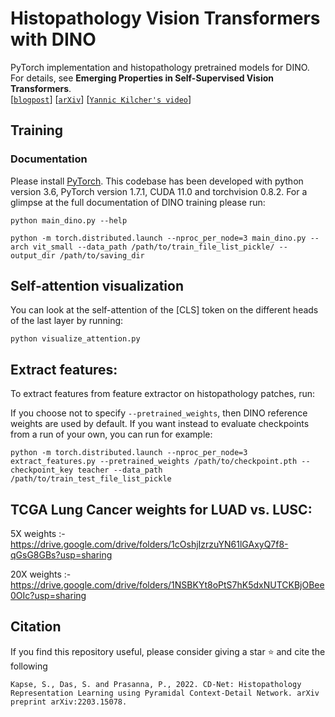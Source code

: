 # Histopathology Vision Transformers with DINO

PyTorch implementation and histopathology pretrained models for DINO. For details, see **Emerging Properties in Self-Supervised Vision Transformers**.  
[[`blogpost`](https://ai.facebook.com/blog/dino-paws-computer-vision-with-self-supervised-transformers-and-10x-more-efficient-training)] [[`arXiv`](https://arxiv.org/abs/2104.14294)] [[`Yannic Kilcher's video`](https://www.youtube.com/watch?v=h3ij3F3cPIk)]

## Training

### Documentation
Please install [PyTorch](https://pytorch.org/). This codebase has been developed with python version 3.6, PyTorch version 1.7.1, CUDA 11.0 and torchvision 0.8.2. For a glimpse at the full documentation of DINO training please run:
```
python main_dino.py --help
```

```
python -m torch.distributed.launch --nproc_per_node=3 main_dino.py --arch vit_small --data_path /path/to/train_file_list_pickle/ --output_dir /path/to/saving_dir
```

## Self-attention visualization
You can look at the self-attention of the [CLS] token on the different heads of the last layer by running:
```
python visualize_attention.py
```


## Extract features:
To extract features from feature extractor on histopathology patches, run:

If you choose not to specify `--pretrained_weights`, then DINO reference weights are used by default. If you want instead to evaluate checkpoints from a run of your own, you can run for example:
```
python -m torch.distributed.launch --nproc_per_node=3 extract_features.py --pretrained_weights /path/to/checkpoint.pth --checkpoint_key teacher --data_path /path/to/train_test_file_list_pickle
```

## TCGA Lung Cancer weights for LUAD vs. LUSC:
5X weights :- https://drive.google.com/drive/folders/1cOshjIzrzuYN61lGAxyQ7f8-qGsG8GBs?usp=sharing

20X weights :- https://drive.google.com/drive/folders/1NSBKYt8oPtS7hK5dxNUTCKBjOBee0OIc?usp=sharing

## Citation
If you find this repository useful, please consider giving a star :star: and cite the following
```
Kapse, S., Das, S. and Prasanna, P., 2022. CD-Net: Histopathology Representation Learning using Pyramidal Context-Detail Network. arXiv preprint arXiv:2203.15078.
```
